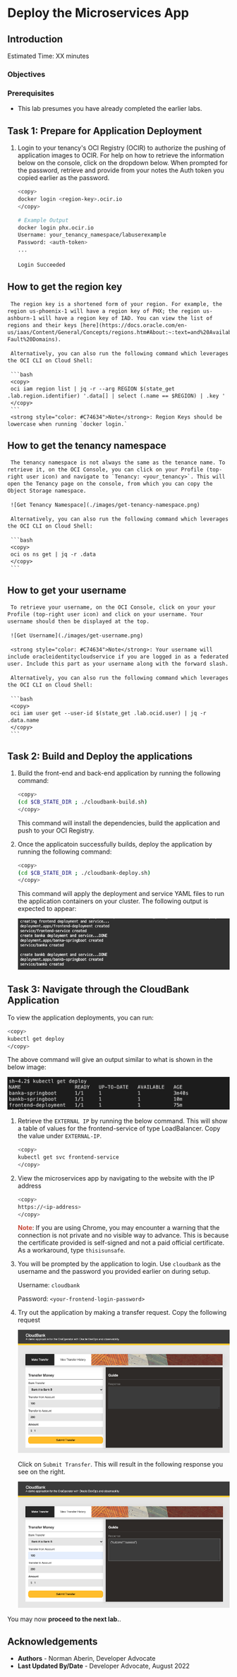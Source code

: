# Deploy the Microservices App

## Introduction

<!-- This lab will demonstrate how to integrate Jenkins with GitHub and Oracle Cloud Infrastructure Services and build a pipeline.

GitHub provides webhook integration, so Jenkins starts running automated builds and tests after each code check-in. A sample web application Grabdish is modified and re-deployed as part of the CI/CD pipeline, which end users can access from the Container Engine for the Kubernetes cluster. -->

Estimated Time: XX minutes

### Objectives

<!-- * Execute GitHub Configuration
* Execute Jenkins Configuration
* Configure a Pipeline -->

### Prerequisites

* This lab presumes you have already completed the earlier labs.

## Task 1: Prepare for Application Deployment

1. Login to your tenancy's OCI Registry (OCIR) to authorize the pushing of application images to OCIR. For help on how to retrieve the information below on the console, click on the dropdown below. When prompted for the password, retrieve and provide from your notes the Auth token you copied earlier as the password.


     ```bash
     <copy>
     docker login <region-key>.ocir.io
     </copy>
     ```

     ```bash
     # Example Output
     docker login phx.ocir.io
     Username: your_tenancy_namespace/labuserexample
     Password: <auth-token>
     ...

     Login Succeeded
     ```

  ## How to get the region key
     
     The region key is a shortened form of your region. For example, the region us-phoenix-1 will have a region key of PHX; the region us-ashburn-1 will have a region key of IAD. You can view the list of regions and their keys [here](https://docs.oracle.com/en-us/iaas/Content/General/Concepts/regions.htm#About:~:text=and%20Availability%20Domains-,About%20Regions%20and%20Availability%20Domains,-Fault%20Domains). 

     Alternatively, you can also run the following command which leverages the OCI CLI on Cloud Shell:

     ```bash
     <copy>
     oci iam region list | jq -r --arg REGION $(state_get .lab.region.identifier) '.data[] | select (.name == $REGION) | .key '
     </copy>
     ```
     <strong style="color: #C74634">Note</strong>: Region Keys should be lowercase when running `docker login.`

  ## How to get the tenancy namespace

     The tenancy namespace is not always the same as the tenance name. To retrieve it, on the OCI Console, you can click on your Profile (top-right user icon) and navigate to `Tenancy: <your_tenancy>`. This will open the Tenancy page on the console, from which you can copy the Object Storage namespace.

     ![Get Tenancy Namespace](./images/get-tenancy-namespace.png)

     Alternatively, you can also run the following command which leverages the OCI CLI on Cloud Shell:

     ```bash
     <copy>
     oci os ns get | jq -r .data
     </copy>
     ```

  ## How to get your username
     
     To retrieve your username, on the OCI Console, click on your your Profile (top-right user icon) and click on your username. Your username should then be displayed at the top.

     ![Get Username](./images/get-username.png)

     <strong style="color: #C74634">Note</strong>: Your username will include oracleidentitycloudservice if you are logged in as a federated user. Include this part as your username along with the forward slash.

     Alternatively, you can also run the following command which leverages the OCI CLI on Cloud Shell:

     ```bash
     <copy>
     oci iam user get --user-id $(state_get .lab.ocid.user) | jq -r .data.name
     </copy>
     ```

## Task 2: Build and Deploy the applications

1. Build the front-end and back-end application by running the following command:

     ```bash
     <copy>
     (cd $CB_STATE_DIR ; ./cloudbank-build.sh)
     </copy>
     ```

     This command will install the dependencies, build the application and push to your OCI Registry.

2. Once the applicatoin successfully builds, deploy the application by running the following command:

     ```bash
     <copy>
     (cd $CB_STATE_DIR ; ./cloudbank-deploy.sh)
     </copy>
     ```

     This command will apply the deployment and service YAML files to run the application containers on your cluster. The following output is expected to appear:

     ![View Deploy Output](./images/view-cloudbank-deploy-output.png)

## Task 3: Navigate through the CloudBank Application

To view the application deployments, you can run:

```bash
<copy>
kubectl get deploy
</copy>
```
The above command will give an output similar to what is shown in the below image:

![Kubectl Get Deploy](./images/kubectl-get-deploy.png)

1. Retrieve the `EXTERNAL IP` by running the below command. This will show a table of values for the frontend-service of type LoadBalancer. Copy the value under `EXTERNAL-IP`.

     ```bash
     <copy>
     kubectl get svc frontend-service 
     </copy>
     ```

2. View the microservices app by navigating to the website with the IP address
     ```bash
     <copy>
     https://<ip-address>
     </copy>
     ```

     <strong style="color: #C74634">Note</strong>: If you are using Chrome, you may encounter a warning that the connection is not private and no visible way to advance. This is because the certificate provided is self-signed and not a paid official certificate. As a workaround, type `thisisunsafe`.


3. You will be prompted by the application to login. Use `cloudbank` as the username and the password you provided earlier on during setup. 

     Username: `cloudbank`

     Password: `<your-frontend-login-password>`

4. Try out the application by making a transfer request. Copy the following request

    ![Cloudbank Application MAke Transfer](images/make-transfer-request.png " ")

    Click on `Submit Transfer`. This will result in the following response you see on the right.
    
    ![Cloudbank Application Make Transfer Response](images/transfer-request-response.png " ")

You may now **proceed to the next lab.**.

## Acknowledgements

* **Authors** - Norman Aberin, Developer Advocate
* **Last Updated By/Date** - Developer Advocate, August 2022
